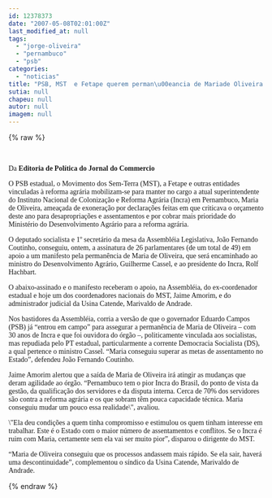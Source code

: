```yaml
---
id: 12378373
date: "2007-05-08T02:01:00Z"
last_modified_at: null
tags:
  - "jorge-oliveira"
  - "pernambuco"
  - "psb"
categories:
  - "noticias"
title: "PSB, MST  e Fetape querem perman\u00eancia de Mariade Oliveira no Incra Pernambuco"
sutia: null
chapeu: null
autor: null
imagem: null
---
```

{% raw %}
<p><P><FONT face=Verdana></FONT>&nbsp;</P></p>
<p><P><FONT face=Verdana>Da <STRONG>Editoria de Política do Jornal do Commercio</STRONG></FONT></P></p>
<p><P><FONT face=Verdana>O PSB estadual, o Movimento dos Sem-Terra (MST), a Fetape e outras entidades vinculadas à reforma agrária mobilizam-se para manter no cargo a atual superintendente do Instituto Nacional de Colonização e Reforma Agrária (Incra) em Pernambuco, Maria de Oliveira, ameaçada de exoneração por declarações feitas em que criticava o orçamento deste ano para desapropriações e assentamentos e por cobrar mais prioridade do Ministério do Desenvolvimento Agrário para a reforma agrária. </FONT></P></p>
<p><P><FONT face=Verdana>O deputado socialista e 1º secretário da mesa da Assembléia Legislativa, João Fernando Coutinho, conseguiu, ontem, a assinatura de 26 parlamentares (de um total de 49) em apoio a um manifesto pela permanência de Maria de Oliveira, que será encaminhado ao ministro do Desenvolvimento Agrário, Guilherme Cassel, e ao presidente do Incra, Rolf Hachbart. </FONT></p>
<p><P><FONT face=Verdana>O abaixo-assinado e o manifesto receberam o apoio, na Assembléia, do ex-coordenador estadual e hoje um dos coordenadores nacionais do MST, Jaime Amorim, e do administrador judicial da Usina Catende, Marivaldo de Andrade. </FONT></p>
<p><P><FONT face=Verdana>Nos bastidores da Assembléia, corria a versão de que o governador Eduardo Campos (PSB) já “entrou em campo” para assegurar a permanência de Maria de Oliveira – com 30 anos de Incra e que foi ouvidora do órgão –, politicamente vinculada aos socialistas, mas repudiada pelo PT estadual, particularmente a corrente Democracia Socialista (DS), a qual pertence o ministro Cassel. </FONT><FONT face=Verdana>“Maria conseguiu superar as metas de assentamento no Estado”, defendeu João Fernando Coutinho. </FONT></p>
<p><P><FONT face=Verdana>Jaime Amorim alertou que a saída de Maria de Oliveira irá atingir as mudanças que deram agilidade ao órgão. “Pernambuco tem o pior Incra do Brasil, do ponto de vista da gestão, da qualificação dos servidores e da disputa interna. Cerca de 70% dos servidores são contra a reforma agrária e os que sobram têm pouca capacidade técnica. Maria conseguiu mudar um pouco essa realidade\", avaliou.</FONT></P></p>
<p><P><FONT face=Verdana>\"Ela deu condições a quem tinha compromisso e estimulou os quem tinham interesse em trabalhar. Este é o Estado com o maior número de assentamentos e conflitos. Se o Incra é ruim com Maria, certamente sem ela vai ser muito pior”, disparou o dirigente do MST. </FONT></P></p>
<p><P><FONT face=Verdana>“Maria de Oliveira conseguiu que os processos andassem mais rápido. Se ela sair, haverá uma descontinuidade”, complementou o síndico da Usina Catende, Marivaldo de Andrade. </FONT></P> </p>
{% endraw %}